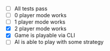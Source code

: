   - [ ] All tests pass
  - [ ] 0 player mode works
  - [ ] 1 player mode works
  - [x] 2 player mode works
  - [x] Game is playable via CLI
  - [ ] AI is able to play with some strategy
